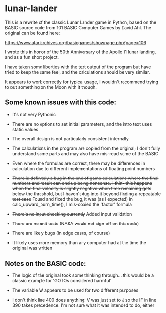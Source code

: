 # lunar-lander

This is a rewrite of the classic Lunar Lander game in Python, based on the
BASIC source code from 101 BASIC Computer Games by David Ahl.  The original
can be found here:

https://www.atariarchives.org/basicgames/showpage.php?page=106

I wrote this in honor of the 50th Anniversary of the Apollo 11 lunar
landing, and as a fun short project.

I have taken some liberties with the text output of the program but have
tried to keep the same feel, and the calculations should be very similar.

It appears to work correctly for typical usage, I wouldn't recommend trying
to put something on the Moon with it though.



## Some known issues with this code:

- It's not very Pythonic

- There are no options to set initial parameters, and the intro text uses
static values

- The overall design is not particularly consistent internally

- The calculations in the program are copied from the original; I don't
fully understand some parts and may also have mis-read some of the BASIC

- Even where the formulas are correct, there may be differences in calculation
due to different implementations of floating point numbers

- ~~There is definitely a bug in the end of game calculations where the final
numbers and result can end up being nonsense.  I think this happens when the
final velocity is slightly negative when time remaining gets below the
threshold, but I haven't dug into it beyond finding a repeatable test case~~
Found and fixed the bug, it was (as I expected) in calc_upward_burn_time(),
I mis-copied the 'factor' formula

- ~~There's no input checking currently~~  Added input validation

- There are no unit tests (NASA would not sign off on this code)

- There are likely bugs (in edge cases, of course)

- It likely uses more memory than any computer had at the time the original
was written


## Notes on the BASIC code:

- The logic of the original took some thinking through... this would be a
classic example for 'GOTOs considered harmful'

- The variable W appears to be used for two different purposes

- I don't think line 400 does anything: V was just set to J so the IF in
line 390 takes precedence.  I'm not sure what it was intended to do, either

